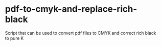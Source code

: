 # pdf-to-cmyk-and-replace-rich-black
Script that can be used to convert pdf files to CMYK and correct rich black to pure K
